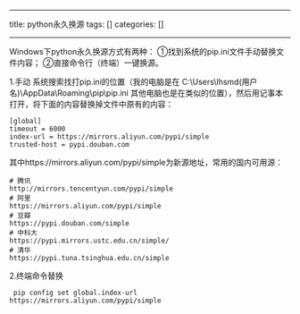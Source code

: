 
--- 
title:  python永久换源 
tags: []
categories: [] 

---
Windows下python永久换源方式有两种： ①找到系统的pip.ini文件手动替换文件内容； ②直接命令行（终端）一键换源。

1.手动 系统搜索找打pip.ini的位置（我的电脑是在 C:\Users\lhsmd(用户名)\AppData\Roaming\pip\pip.ini 其他电脑也是在类似的位置），然后用记事本打开，将下面的内容替换掉文件中原有的内容：

```
[global] 
timeout = 6000 
index-url = https://mirrors.aliyun.com/pypi/simple 
trusted-host = pypi.douban.com

```

其中https://mirrors.aliyun.com/pypi/simple为新源地址，常用的国内可用源：

```
# 腾讯
http://mirrors.tencentyun.com/pypi/simple
# 阿里
https://mirrors.aliyun.com/pypi/simple
# 豆瓣
https://pypi.douban.com/simple
# 中科大
https://pypi.mirrors.ustc.edu.cn/simple/
# 清华
https://pypi.tuna.tsinghua.edu.cn/simple

```

2.终端命令替换

```
 pip config set global.index-url https://mirrors.aliyun.com/pypi/simple

```
